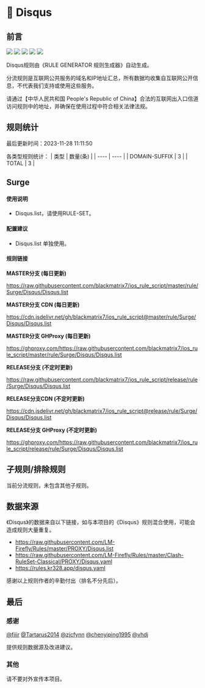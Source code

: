 # 🧸 Disqus

## 前言

![](https://shields.io/badge/-移除重复规则-ff69b4) ![](https://shields.io/badge/-DOMAIN与DOMAIN--SUFFIX合并-green) ![](https://shields.io/badge/-DOMAIN--SUFFIX间合并-critical) ![](https://shields.io/badge/-DOMAIN--SUFFIX与DOMAIN--KEYWORD合并-blue) ![](https://shields.io/badge/-IP--CIDR(6)合并-blueviolet) 

Disqus规则由《RULE GENERATOR 规则生成器》自动生成。

分流规则是互联网公共服务的域名和IP地址汇总，所有数据均收集自互联网公开信息，不代表我们支持或使用这些服务。

请通过【中华人民共和国 People's Republic of China】合法的互联网出入口信道访问规则中的地址，并确保在使用过程中符合相关法律法规。

## 规则统计

最后更新时间：2023-11-28 11:11:50

各类型规则统计：
| 类型 | 数量(条)  | 
| ---- | ----  |
| DOMAIN-SUFFIX | 3  | 
| TOTAL | 3  | 


## Surge 

#### 使用说明
- Disqus.list，请使用RULE-SET。

#### 配置建议
- Disqus.list 单独使用。

#### 规则链接
**MASTER分支 (每日更新)**

https://raw.githubusercontent.com/blackmatrix7/ios_rule_script/master/rule/Surge/Disqus/Disqus.list

**MASTER分支 CDN (每日更新)**

https://cdn.jsdelivr.net/gh/blackmatrix7/ios_rule_script@master/rule/Surge/Disqus/Disqus.list

**MASTER分支 GHProxy (每日更新)**

https://ghproxy.com/https://raw.githubusercontent.com/blackmatrix7/ios_rule_script/master/rule/Surge/Disqus/Disqus.list

**RELEASE分支 (不定时更新)**

https://raw.githubusercontent.com/blackmatrix7/ios_rule_script/release/rule/Surge/Disqus/Disqus.list

**RELEASE分支CDN (不定时更新)**

https://cdn.jsdelivr.net/gh/blackmatrix7/ios_rule_script@release/rule/Surge/Disqus/Disqus.list

**RELEASE分支 GHProxy (不定时更新)**

https://ghproxy.com/https://raw.githubusercontent.com/blackmatrix7/ios_rule_script/release/rule/Surge/Disqus/Disqus.list

## 子规则/排除规则


当前分流规则，未包含其他子规则。

## 数据来源

《Disqus》的数据来自以下链接，如与本项目的《Disqus》规则混合使用，可能会造成规则大量重复。

- https://raw.githubusercontent.com/LM-Firefly/Rules/master/PROXY/Disqus.list
- https://raw.githubusercontent.com/LM-Firefly/Rules/master/Clash-RuleSet-Classical/PROXY/Disqus.yaml
- https://rules.kr328.app/disqus.yaml


感谢以上规则作者的辛勤付出（排名不分先后）。

## 最后

### 感谢

[@fiiir](https://github.com/fiiir) [@Tartarus2014](https://github.com/Tartarus2014) [@zjcfynn](https://github.com/zjcfynn) [@chenyiping1995](https://github.com/chenyiping1995) [@vhdj](https://github.com/vhdj)

提供规则数据源及改进建议。

### 其他

请不要对外宣传本项目。